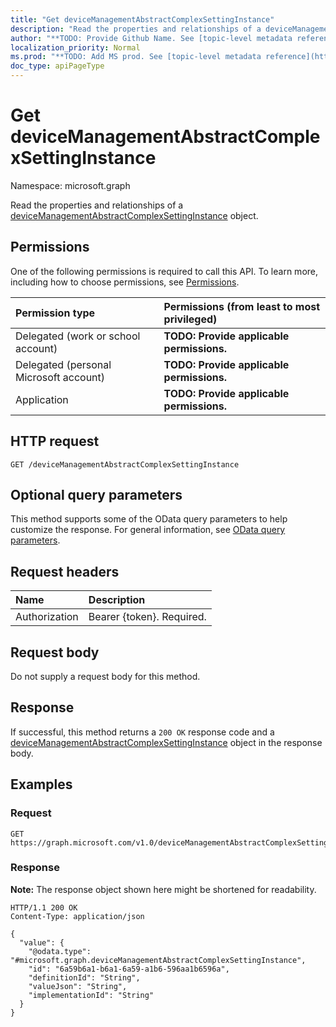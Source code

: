 ```yaml
---
title: "Get deviceManagementAbstractComplexSettingInstance"
description: "Read the properties and relationships of a deviceManagementAbstractComplexSettingInstance object."
author: "**TODO: Provide Github Name. See [topic-level metadata reference](https://msgo.azurewebsites.net/add/document/guidelines/metadata.html#topic-level-metadata)**"
localization_priority: Normal
ms.prod: "**TODO: Add MS prod. See [topic-level metadata reference](https://msgo.azurewebsites.net/add/document/guidelines/metadata.html#topic-level-metadata)**"
doc_type: apiPageType
---
```


# Get deviceManagementAbstractComplexSettingInstance
Namespace: microsoft.graph



Read the properties and relationships of a [deviceManagementAbstractComplexSettingInstance](../resources/devicemanagementabstractcomplexsettinginstance.md) object.

## Permissions
One of the following permissions is required to call this API. To learn more, including how to choose permissions, see [Permissions](/graph/permissions-reference).

|Permission type|Permissions (from least to most privileged)|
|:---|:---|
|Delegated (work or school account)|**TODO: Provide applicable permissions.**|
|Delegated (personal Microsoft account)|**TODO: Provide applicable permissions.**|
|Application|**TODO: Provide applicable permissions.**|

## HTTP request

<!-- {
  "blockType": "ignored"
}
-->
``` http
GET /deviceManagementAbstractComplexSettingInstance
```

## Optional query parameters
This method supports some of the OData query parameters to help customize the response. For general information, see [OData query parameters](/graph/query-parameters).

## Request headers
|Name|Description|
|:---|:---|
|Authorization|Bearer {token}. Required.|

## Request body
Do not supply a request body for this method.

## Response

If successful, this method returns a `200 OK` response code and a [deviceManagementAbstractComplexSettingInstance](../resources/devicemanagementabstractcomplexsettinginstance.md) object in the response body.

## Examples

### Request
<!-- {
  "blockType": "request",
  "name": "get_devicemanagementabstractcomplexsettinginstance"
}
-->
``` http
GET https://graph.microsoft.com/v1.0/deviceManagementAbstractComplexSettingInstance
```


### Response
**Note:** The response object shown here might be shortened for readability.
<!-- {
  "blockType": "response",
  "truncated": true,
  "@odata.type": "microsoft.graph.deviceManagementAbstractComplexSettingInstance"
}
-->
``` http
HTTP/1.1 200 OK
Content-Type: application/json

{
  "value": {
    "@odata.type": "#microsoft.graph.deviceManagementAbstractComplexSettingInstance",
    "id": "6a59b6a1-b6a1-6a59-a1b6-596aa1b6596a",
    "definitionId": "String",
    "valueJson": "String",
    "implementationId": "String"
  }
}
```

